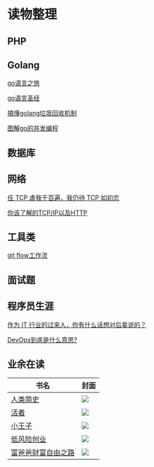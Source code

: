 # 读物整理
## PHP
## Golang
[go语言之旅](https://tour.golang.org/)

[go语言圣经](https://books.studygolang.com/gopl-zh/)

[搞懂golang垃圾回收机制](https://juejin.im/post/6844903917650722829)

[图解go的并发编程](https://studygolang.com/articles/13875)
## 数据库
## 网络
[任 TCP 虐我千百遍，我仍待 TCP 如初恋](https://www.cnblogs.com/xiaolincoding/p/12638546.html)

[你该了解的TCP/IP以及HTTP](https://juejin.im/post/6844903565685686280)

## 工具类
[git flow工作流](http://huziketang.mangojuice.top/books/react/)

## 面试题
## 程序员生涯
[作为 IT 行业的过来人，你有什么话想对后辈说的？](https://www.zhihu.com/question/312019918/answer/1494300947)

[DevOps到底是什么意思?](https://zhuanlan.zhihu.com/p/91371659)

## 业余在读
| 书名 | 封面 |
| --- | --- |
| [人类简史](https://book.douban.com/subject/25985021/) | ![](https://tva1.sinaimg.cn/large/0081Kckwly1gk1rdcxvwkj307i0aumxd.jpg) |
| [活着](https://book.douban.com/subject/4913064/) | ![](https://tva1.sinaimg.cn/large/0081Kckwly1gk1rcs1a7wj307i0b33yq.jpg) |
| [小王子](https://book.douban.com/subject/20443559/) | ![](https://tva1.sinaimg.cn/large/0081Kckwly1gk1rc7texfj307i0ay74z.jpg) |
| [低风险创业](https://book.douban.com/subject/33395019/)  | ![](https://tva1.sinaimg.cn/large/0081Kckwly1gk1rbihndej307i0a4jrj.jpg) |
| [富爸爸财富自由之路](https://book.douban.com/subject/1004118/) | ![](https://tva1.sinaimg.cn/large/0081Kckwly1gk1re9s0i2j307i0b8gmj.jpg) |

